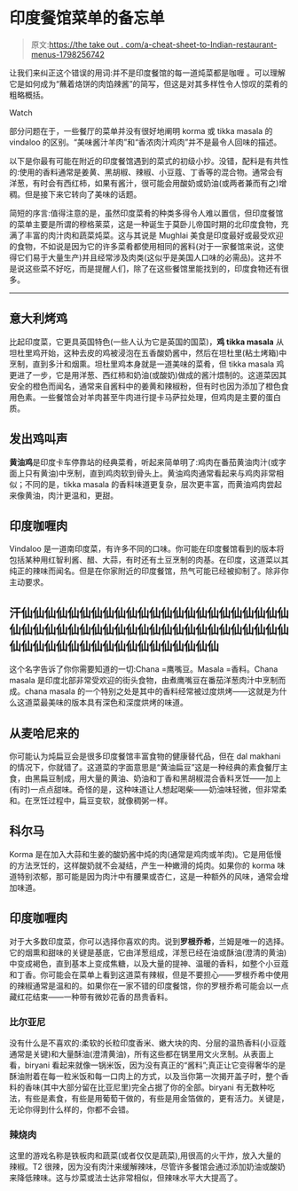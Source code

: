 # 印度餐馆菜单的备忘单

> 原文:[https://the take out . com/a-cheat-sheet-to-Indian-restaurant-menus-1798256742](https://thetakeout.com/a-cheat-sheet-to-indian-restaurant-menus-1798256742)

让我们来纠正这个错误的用词:并不是印度餐馆的每一道炖菜都是咖喱 。可以理解它是如何成为“蘸着烙饼的肉馅辣酱”的简写，但这是对其多样性令人惊叹的菜肴的粗略概括。

Watch

部分问题在于，一些餐厅的菜单并没有很好地阐明 korma 或 tikka masala 的 vindaloo 的区别。“美味酱汁羊肉”和“香浓肉汁鸡肉”并不是最令人回味的描述。

以下是你最有可能在附近的印度餐馆遇到的菜式的初级小抄。没错，配料是有共性的:使用的香料通常是姜黄、黑胡椒、辣椒、小豆蔻、丁香等的混合物。通常会有洋葱，有时会有西红柿，如果有酱汁，很可能会用酸奶或奶油(或两者兼而有之)增稠。但是接下来它转向了美味的话题。

简短的序言:值得注意的是，虽然印度菜肴的种类多得令人难以置信，但印度餐馆的菜单主要是所谓的穆格莱菜，这是一种诞生于莫卧儿帝国时期的北印度食物，充满了丰富的肉汁肉和蔬菜炖菜。这与其说是 Mughlai 美食是印度最好或最受欢迎的食物，不如说是因为它的许多菜肴都使用相同的酱料(对于一家餐馆来说，这使得它们易于大量生产)并且经常涉及肉类(这似乎是美国人口味的必需品)。这并不是说这些菜不好吃，而是提醒人们，除了在这些餐馆里能找到的，印度食物还有很多。

* * *

## 意大利烤鸡

比起印度菜，它更具英国特色(一些人认为它是英国的国菜)，**鸡 tikka masala** 从坦杜里鸡开始，这种去皮的鸡被浸泡在五香酸奶酱中，然后在坦杜里(粘土烤箱)中烹制，直到多汁和烟熏。坦杜里鸡本身就是一道美味的菜肴，但 tikka masala 鸡更进了一步，它是用洋葱、西红柿和奶油(或酸奶)做成的酱汁煨制的。这道菜因其安全的橙色而闻名，通常来自酱料中的姜黄和辣椒粉，但有时也因为添加了橙色食用色素。一些餐馆会对羊肉甚至牛肉进行提卡马萨拉处理，但鸡肉是主要的蛋白质。

## 发出鸡叫声

**黄油鸡**是印度卡车停靠站的经典菜肴，听起来简单明了:鸡肉在番茄黄油肉汁(或字面上只有黄油)中烹制，直到鸡肉软到骨头上。黄油鸡肉通常看起来与鸡肉非常相似；不同的是，tikka masala 的香料味道更复杂，层次更丰富，而黄油鸡肉尝起来像黄油，肉汁更温和，更甜。

## 印度咖喱肉

Vindaloo 是一道南印度菜，有许多不同的口味。你可能在印度餐馆看到的版本将包括某种用红智利酱、醋、大蒜，有时还有土豆烹制的肉基。在印度，这道菜以其纯正的辣味而闻名。但是在你家附近的印度餐馆，热气可能已经被抑制了。除非你主动要求。

## 汗仙仙仙仙仙仙仙仙仙仙仙仙仙仙仙仙仙仙仙仙仙仙仙仙仙仙仙仙仙仙仙仙仙仙仙仙仙仙仙仙仙仙仙仙仙仙仙仙仙仙仙仙仙仙仙仙仙仙仙仙仙仙仙仙仙

这个名字告诉了你你需要知道的一切:Chana =鹰嘴豆。Masala =香料。Chana masala 是印度北部非常受欢迎的街头食物，由煮鹰嘴豆在番茄洋葱肉汁中烹制而成。chana masala 的一个特别之处是其中的香料经常被过度烘烤——这就是为什么这道菜最美味的版本具有深色和深度烘烤的味道。

## 从麦哈尼来的

你可能认为炖扁豆会是很多印度餐馆丰富食物的健康替代品，但在 dal makhani 的情况下，你就错了。这道菜的字面意思是“黄油扁豆”这是一种经典的素食餐厅主食，由黑扁豆制成，用大量的黄油、奶油和丁香和黑胡椒混合香料烹饪——加上(有时)一点点甜味。奇怪的是，这种味道让人想起喝柴——奶油味轻微，但非常柔和。在烹饪过程中，扁豆变软，就像稠粥一样。

## 科尔马

Korma 是在加入大蒜和生姜的酸奶酱中炖的肉(通常是鸡肉或羊肉)。它是用低慢的方法烹饪的，这样酸奶就不会凝结，产生一种嫩滑的炖肉。如果你的 korma 味道特别浓郁，那可能是因为肉汁中有腰果或杏仁，这是一种额外的风味，通常会增加味道。

## 印度咖喱肉

对于大多数印度菜，你可以选择你喜欢的肉。说到**罗根乔希**，兰姆是唯一的选择。它的烟熏和甜味的关键是基底，它由洋葱组成，洋葱已经在油或酥油(澄清的黄油)中变成褐色，直到基本上变成焦糖，以及大量的提神、温暖的香料，如整个小豆蔻和丁香。你可能会在菜单上看到这道菜有辣椒，但是不要担心——罗根乔希中使用的辣椒通常是温和的。如果你在一家不错的印度餐馆，你的罗根乔希可能会以一点藏红花结束——一种带有微妙花香的昂贵香料。

### 比尔亚尼

没有什么是不喜欢的:柔软的长粒印度香米、嫩大块的肉、分层的温热香料(小豆蔻通常是关键)和大量酥油(澄清黄油)，所有这些都在锅里用文火烹制。从表面上看，biryani 看起来就像一锅米饭，因为没有真正的“酱料”;真正让它变得奢华的是酥油附着在每一粒米饭和每一口肉上的方式，以及当你第一次揭开盖子时，整个香料的香味(其中大部分留在比亚尼里)完全占据了你的全部。biryani 有无数种吃法，有些是素食，有些是用葡萄干做的，有些是用金箔做的，更有活力。关键是，无论你得到什么样的，你都不会错。

### 辣烧肉

这里的游戏名称是铁板肉和蔬菜(或者仅仅是蔬菜),用很高的火干炸，放入大量的辣椒。T2 很辣，因为没有肉汁来缓解辣味，尽管许多餐馆会通过添加奶油或酸奶来降低辣味。这与炒菜或法士达非常相似，但辣味水平大大提高了。